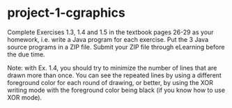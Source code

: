 # project-1-cgraphics

Complete Exercises 1.3, 1.4 and 1.5 in the textbook pages 26-29 as 
your homework, i.e. write a Java program for each exercise. Put 
the 3 Java source programs in a ZIP file. Submit your ZIP file 
through eLearning before the due time.

Note: with Ex. 1.4, you should try to minimize the number of
lines that are drawn more than once. You can see the repeated
lines by using a different foreground color for each round of 
drawing, or better, by using the XOR writing mode with the
foreground color being black (if you know how to use XOR mode).
